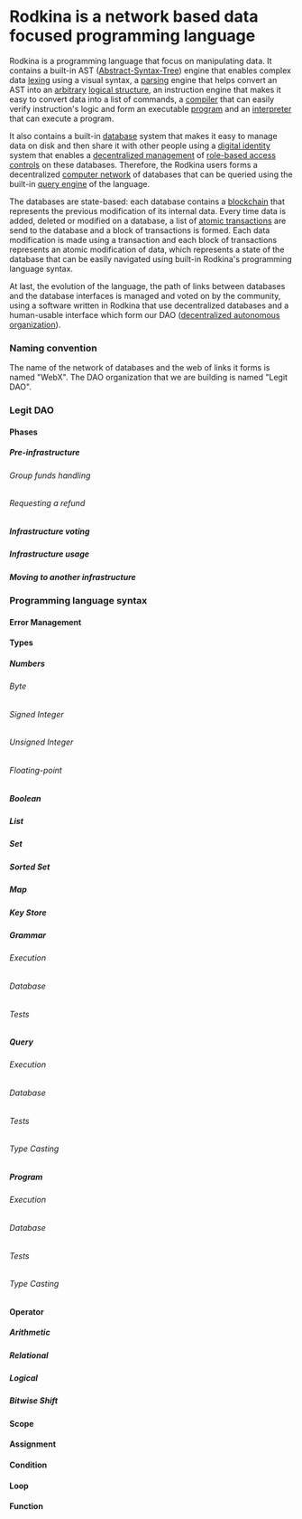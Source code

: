 # Rodkina is a network based data focused programming language
Rodkina is a programming language that focus on manipulating data.  It contains a built-in AST ([Abstract-Syntax-Tree](https://en.wikipedia.org/wiki/Abstract_syntax_tree)) engine that enables complex data [lexing](https://en.wikipedia.org/wiki/Lexical_analysis) using a visual syntax, a [parsing](https://en.wikipedia.org/wiki/Parsing) engine that helps convert an AST into an [arbitrary](https://en.wikipedia.org/wiki/Arbitrariness) [logical structure](https://en.wikipedia.org/wiki/Logic_in_computer_science), an instruction engine that makes it easy to convert data into a list of commands, a [compiler](https://en.wikipedia.org/wiki/Compiler) that can easily verify instruction's logic and form an executable [program](https://en.wikipedia.org/wiki/Computer_program) and an [interpreter](https://en.wikipedia.org/wiki/Interpreter_(computing)) that can execute a program.

It also contains a built-in [database](https://en.wikipedia.org/wiki/Database) system that makes it easy to manage data on disk and then share it with other people using a [digital identity](https://en.wikipedia.org/wiki/Digital_identity) system that enables a [decentralized management](https://en.wikipedia.org/wiki/Decentralization) of [role-based access controls](https://en.wikipedia.org/wiki/Role-based_access_control) on these databases.  Therefore, the Rodkina users forms a decentralized [computer network](https://en.wikipedia.org/wiki/Computer_network) of databases that can be queried using the built-in [query engine](https://en.wikipedia.org/wiki/Query_language) of the language.

The databases are state-based: each database contains a [blockchain](https://en.wikipedia.org/wiki/Blockchain) that represents the previous modification of its internal data.  Every time data is added, deleted or modified on a database, a list of [atomic transactions](https://en.wikipedia.org/wiki/Atomicity_(database_systems)) are send to the database and a block of transactions is formed.  Each data modification is made using a transaction and each block of transactions represents an atomic modification of data, which represents a state of the database that can be easily navigated using built-in Rodkina's programming language syntax.

At last, the evolution of the language, the path of links between databases and the database interfaces is managed and voted on by the community, using a software written in Rodkina that use decentralized databases and a human-usable interface which form our DAO ([decentralized autonomous organization](https://en.wikipedia.org/wiki/Decentralized_autonomous_organization)).

### Naming convention
The name of the network of databases and the web of links it forms is named "WebX".  The DAO organization that we are building is named "Legit DAO".

### Legit DAO
#### Phases
##### Pre-infrastructure
###### Group funds handling
###### Requesting a refund
##### Infrastructure voting
##### Infrastructure usage
##### Moving to another infrastructure

### Programming language syntax

#### Error Management

#### Types
##### Numbers
###### Byte
###### Signed Integer
###### Unsigned Integer
###### Floating-point
##### Boolean
##### List
##### Set
##### Sorted Set
##### Map
##### Key Store
##### Grammar
###### Execution
###### Database
###### Tests

##### Query
###### Execution
###### Database
###### Tests
###### Type Casting

##### Program
###### Execution
###### Database
###### Tests
###### Type Casting

#### Operator
##### Arithmetic
##### Relational
##### Logical
##### Bitwise Shift

#### Scope
#### Assignment
#### Condition
#### Loop
#### Function
